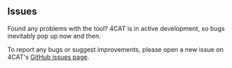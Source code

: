 ## Issues

Found any problems with the tool? 4CAT is in active development, so bugs inevitably pop up now and then.

To report any bugs or suggest improvements, please open a new issue on 4CAT's [GitHub issues 
page](https://github.com/digitalmethodsinitiative/4cat/issues). 